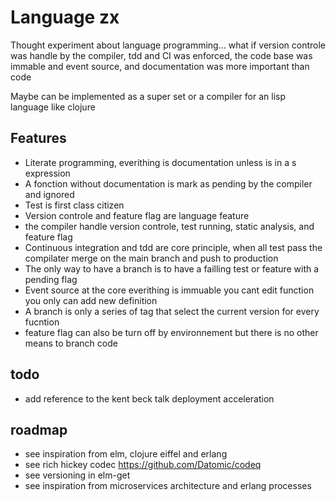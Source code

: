 # Language zx

Thought experiment about language programming... what if version controle was 
handle by the compiler, tdd and CI was enforced, the code base was immable and 
event source, and documentation was more important than code

Maybe can be implemented as a super set or a compiler for an lisp language like
clojure

## Features
- Literate programming, everithing is documentation unless is in a s expression
- A fonction without documentation is mark as pending by the compiler and ignored
- Test is first class citizen
- Version controle and feature flag are language feature
- the compiler handle version controle, test running, static analysis, and feature flag
- Continuous integration and tdd are core principle, when all test pass the compilater merge on the main branch and push to production
- The only way to have a branch is to have a failling test or feature with a pending flag
- Event source at the core everithing is immuable you cant edit function you only can add new definition
- A branch is only a series of tag that select the current version for every fucntion
- feature flag can also be turn off by environnement but there is no other means to branch code

## todo
- add reference to the kent beck talk deployment acceleration

## roadmap
- see inspiration from elm, clojure eiffel and erlang
- see rich hickey codec https://github.com/Datomic/codeq
- see versioning in elm-get
- see inspiration from microservices architecture and erlang processes

